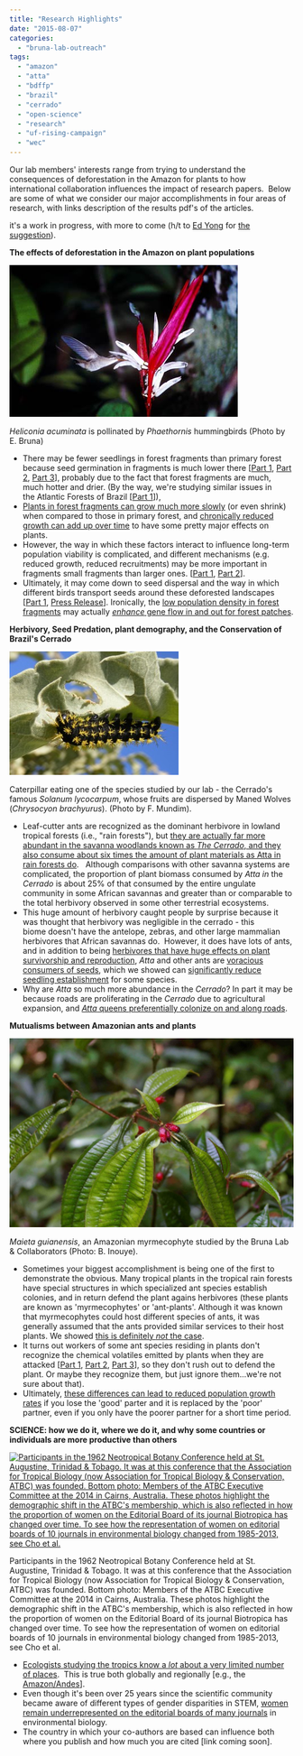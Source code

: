 ```yaml
---
title: "Research Highlights"
date: "2015-08-07"
categories: 
  - "bruna-lab-outreach"
tags: 
  - "amazon"
  - "atta"
  - "bdffp"
  - "brazil"
  - "cerrado"
  - "open-science"
  - "research"
  - "uf-rising-campaign"
  - "wec"
---
```


Our lab members' interests range from trying to understand the consequences of deforestation in the Amazon for plants to how international collaboration influences the impact of research papers.  Below are some of what we consider our major accomplishments in four areas of research, with links description of the results pdf's of the articles.

it's a work in progress, with more to come (h/t to [Ed Yong](https://twitter.com/edyong209/status/501681160494534656) for [the suggestion](https://twitter.com/edyong209/status/501681160494534656)).

**The effects of deforestation in the Amazon on plant populations**

[![Heliconia acuminata is pollinated by Phaethornis hummingbirds.](images/hummer-low-copy.jpg)](http://brunalab.org/wp-content/uploads/2013/01/hummer-low-copy.jpg)

_Heliconia acuminata_ is pollinated by _Phaethornis_ hummingbirds (Photo by E. Bruna)

- There may be fewer seedlings in forest fragments than primary forest because seed germination in fragments is much lower there \[[Part 1](http://www.wec.ufl.edu/faculty/brunae/Publications/Bruna_1999_Nature.pdf), [Part 2](http://www.wec.ufl.edu/faculty/brunae/Publications/Bruna_2002_Oecologia.pdf), [Part 3](http://www.wec.ufl.edu/faculty/brunae/Publications/Uriarte_etal_2010_Ecology.pdf)\], probably due to the fact that forest fragments are much, much hotter and drier. (By the way, we're studying similar issues in the Atlantic Forests of Brazil \[[Part 1](http://brunalab.org/wp-content/uploads/2013/11/Jurinitz_etal_2013_Biotropica.pdf)\]),
- [Plants in forest fragments can grow much more slowly](http://www.wec.ufl.edu/faculty/brunae/Publications/Bruna_et_al_2002_JOE.pdf) (or even shrink) when compared to those in primary forest, and [chronically reduced growth can add up over time](http://brunalab.org/wp-content/uploads/2013/01/Gagnon_etal_2011BiolCons.pdf) to have some pretty major effects on plants.
- However, the way in which these factors interact to influence long-term population viability is complicated, and different mechanisms (e.g. reduced growth, reduced recruitments) may be more important in fragments small fragments than larger ones. \[[Part 1](http://www.wec.ufl.edu/faculty/brunae/Publications/Bruna_2003_Ecology.pdf), [Part 2](http://www.wec.ufl.edu/faculty/brunae/Publications/Bruna&Oli_2005_Ecology.pdf)\].
- Ultimately, it may come down to seed dispersal and the way in which different birds transport seeds around these deforested landscapes \[[Part 1](http://www.wec.ufl.edu/faculty/brunae/Publications/Uriarte_etal_2011_Ecology.pdf), [Press Release](http://news.ufl.edu/2011/05/18/seeds/)\]. Ironically, the [low population density in forest fragments](http://wp.me/a32RIy-o6) may actually [_enhance_ gene flow in and out for forest patches](http://brunalab.org/wp-content/uploads/2013/11/Cortes_etal_2013_MolEco.pdf).

**Herbivory, Seed Predation, plant demography, and the Conservation of Brazil's Cerrado**

[![Caterpillar eating one of the species studied by our lab - the Cerrado's famous Solanum lycocarpum, whose fruits are dispersed by Maned Wolves (Chrysocyon brachyurus). Photo by F. Mundim.](images/lagarta-300x219.jpg)](http://brunalab.org/wp-content/uploads/2014/08/lagarta.jpg)

Caterpillar eating one of the species studied by our lab - the Cerrado's famous _Solanum lycocarpum_, whose fruits are dispersed by Maned Wolves (_Chrysocyon brachyurus_). (Photo by F. Mundim).

- Leaf-cutter ants are recognized as the dominant herbivore in lowland tropical forests (i.e., "rain forests"), but [they are actually far more abundant in the savanna woodlands known as _The Cerrado_, and they also consume about six times the amount of plant materials as Atta in rain forests do](http://www.wec.ufl.edu/faculty/brunae/Publications/Costa_etal_2008.pdf).   Although comparisons with other savanna systems are complicated, the proportion of plant biomass consumed by _Atta in_ the _Cerrado_ is about 25% of that consumed by the entire ungulate community in some African savannas and greater than or comparable to the total herbivory observed in some other terrestrial ecosystems.
- This huge amount of herbivory caught people by surprise because it was thought that herbivory was negligible in the cerrado - this biome doesn't have the antelope, zebras, and other large mammalian herbivores that African savannas do.  However, it does have lots of ants, and in addition to being [herbivores that have huge effects on plant survivorship and reproduction](http://www.wec.ufl.edu/faculty/brunae/Publications/Mundim_etal_2102_Oecologia.pdf), _Atta_ and other ants are [voracious consumers of seeds](http://www.wec.ufl.edu/faculty/brunae/Publications/VazFerreira_etal_2011_Oikos.pdf), which we showed can [significantly reduce seedling establishment](http://www.wec.ufl.edu/faculty/brunae/Publications/VazFerreira_etal_2011_Oikos.pdf) for some species.
- Why are _Atta_ so much more abundance in the _Cerrado_? In part it may be because roads are proliferating in the _Cerrado_ due to agricultural expansion, and [_Atta_ queens preferentially colonize on and along roads](http://www.wec.ufl.edu/faculty/brunae/Publications/Vasconcelos_etal_2006_Biotropica.pdf).

**Mutualisms between Amazonian ants and plants**

[![Maieta guianensis, an Amazonian myrmecophyte studied by the Bruna Lab (Photo: B. Inouye).](images/IMGP0691-1024x680.jpg)](http://brunalab.org/wp-content/uploads/2014/08/IMGP0691.jpg)

_Maieta guianensis_, an Amazonian myrmecophyte studied by the Bruna Lab & Collaborators (Photo: B. Inouye).

- Sometimes your biggest accomplishment is being one of the first to demonstrate the obvious. Many tropical plants in the tropical rain forests have special structures in which specialized ant species establish colonies, and in return defend the plant agains herbivores (these plants are known as 'myrmecophytes' or 'ant-plants'. Although it was known that myrmecophytes could host different species of ants, it was generally assumed that the ants provided similar services to their host plants. We showed [this is definitely _not_ the case](http://www.wec.ufl.edu/faculty/brunae/Publications/Bruna_et_al_2004_Oecologia.pdf).
- It turns out workers of some ant species residing in plants don't recognize the chemical volatiles emitted by plants when they are attacked \[[Part 1](http://www.wec.ufl.edu/faculty/brunae/Publications/Lapola_et_al_2003_Biotropica.pdf), [Part 2](http://www.wec.ufl.edu/faculty/brunae/Publications/Bruna_et_al_2004_Oecologia.pdf), [Part 3](http://wp.me/a32RIy-8X)\], so they don't rush out to defend the plant. Or maybe they recognize them, but just ignore them...we're not sure about that).
- Ultimately, [these differences can lead to reduced population growth rates](https://peerj.com/preprints/368/) if you lose the 'good' parter and it is replaced by the 'poor' partner, even if you only have the poorer partner for a short time period.

**SCIENCE: how we do it, where we do it, and why some countries or individuals are more productive than others**

[![Participants in the 1962 Neotropical Botany Conference held at St. Augustine, Trinidad & Tobago. It was at this conference that the Association for Tropical Biology (now Association for Tropical Biology & Conservation, ATBC) was founded.  Bottom photo: Members of the ATBC Executive Committee at the 2014 in Cairns, Australia.  These photos highlight the demographic shift in the ATBC's membership, which is also reflected in how the proportion of women on the Editorial Board of its journal Biotropica has changed over time.  To see how the representation of women on editorial boards of 10 journals in environmental biology changed from 1985-2013, see Cho et al. ](images/Cho_etal_ATBC_horizontal-1024x283.jpg)](http://brunalab.org/wp-content/uploads/2014/08/Cho_etal_ATBC_horizontal.jpg)

Participants in the 1962 Neotropical Botany Conference held at St. Augustine, Trinidad & Tobago. It was at this conference that the Association for Tropical Biology (now Association for Tropical Biology & Conservation, ATBC) was founded. Bottom photo: Members of the ATBC Executive Committee at the 2014 in Cairns, Australia. These photos highlight the demographic shift in the ATBC's membership, which is also reflected in how the proportion of women on the Editorial Board of its journal Biotropica has changed over time. To see how the representation of women on editorial boards of 10 journals in environmental biology changed from 1985-2013, see Cho et al.

- [Ecologists studying the tropics know a _lot_ about a very limited number of places](http://wp.me/a32RIy-8t).  This is true both globally and regionally \[e.g., the [Amazon/Andes](http://wp.me/a32RIy-8m)\].
- Even though it's been over 25 years since the scientific community became aware of different types of gender disparities in STEM, [women remain underrepresented on the editorial boards of many journals](https://peerj.com/preprints/369/) in environmental biology.
- The country in which your co-authors are based can influence both where you publish and how much you are cited \[link coming soon\].
